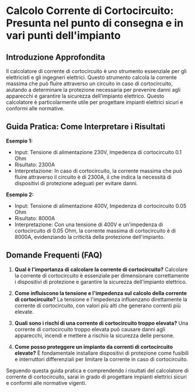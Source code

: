 # Calcolo Corrente di Cortocircuito: Presunta nel punto di consegna e in vari punti dell'impianto

## Introduzione Approfondita
Il calcolatore di corrente di cortocircuito è uno strumento essenziale per gli elettricisti e gli ingegneri elettrici. Questo strumento calcola la corrente massima che può fluire attraverso un circuito in caso di cortocircuito, aiutando a determinare la protezione necessaria per prevenire danni agli apparecchi e garantire la sicurezza dell'impianto elettrico. Questo calcolatore è particolarmente utile per progettare impianti elettrici sicuri e conformi alle normative.

## Guida Pratica: Come Interpretare i Risultati
**Esempio 1:**
- Input: Tensione di alimentazione 230V, Impedenza di cortocircuito 0.1 Ohm
- Risultato: 2300A
- Interpretazione: In caso di cortocircuito, la corrente massima che può fluire attraverso il circuito è di 2300A, il che indica la necessità di dispositivi di protezione adeguati per evitare danni.

**Esempio 2:**
- Input: Tensione di alimentazione 400V, Impedenza di cortocircuito 0.05 Ohm
- Risultato: 8000A
- Interpretazione: Con una tensione di 400V e un'impedenza di cortocircuito di 0.05 Ohm, la corrente massima di cortocircuito è di 8000A, evidenziando la criticità della protezione dell'impianto.

## Domande Frequenti (FAQ)
1. **Qual è l'importanza di calcolare la corrente di cortocircuito?**
   Calcolare la corrente di cortocircuito è essenziale per dimensionare correttamente i dispositivi di protezione e garantire la sicurezza dell'impianto elettrico.

2. **Come influiscono la tensione e l'impedenza sul calcolo della corrente di cortocircuito?**
   La tensione e l'impedenza influenzano direttamente la corrente di cortocircuito, con valori più alti che generano correnti più elevate.

3. **Quali sono i rischi di una corrente di cortocircuito troppo elevata?**
   Una corrente di cortocircuito troppo elevata può causare danni agli apparecchi, incendi e mettere a rischio la sicurezza delle persone.

4. **Come posso proteggere un impianto da correnti di cortocircuito elevate?**
   È fondamentale installare dispositivi di protezione come fusibili e interruttori differenziali per limitare la corrente in caso di cortocircuito.

Seguendo questa guida pratica e comprendendo i risultati del calcolatore di corrente di cortocircuito, sarai in grado di progettare impianti elettrici sicuri e conformi alle normative vigenti.